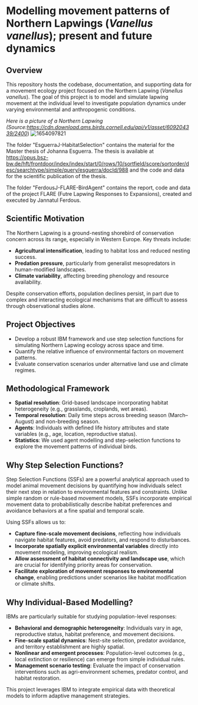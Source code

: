 # Modelling movement patterns of Northern Lapwings (_Vanellus vanellus_); present and future dynamics

## Overview

This repository hosts the codebase, documentation, and supporting data for a movement ecology project focused on the Northern Lapwing (_Vanellus vanellus_). The goal of this project is to model and simulate lapwing movement at the individual level to investigate population dynamics under varying environmental and anthropogenic conditions.

_Here is a picture of a Northern Lapwing (Source:https://cdn.download.ams.birds.cornell.edu/api/v1/asset/609204339/2400_)
![1654097821]( https://cdn.download.ams.birds.cornell.edu/api/v1/asset/609204339/2400)

The folder "EsguerraJ-HabitatSelection" contains the material for the Master thesis of Johanna Esguerra. The thesis is available at https://opus.bsz-bw.de/hft/frontdoor/index/index/start/0/rows/10/sortfield/score/sortorder/desc/searchtype/simple/query/esguerra/docId/988 and the code and data for the scientific publication of the thesis.

The folder "FerdousJ-FLARE-BirdAgent" contains the report, code and data of the project FLARE (Futre Lapwing Responses to Expansions), created and executed by Jannatul Ferdous. 


## Scientific Motivation

The Northern Lapwing is a ground-nesting shorebird of conservation concern across its range, especially in Western Europe. Key threats include:

- **Agricultural intensification**, leading to habitat loss and reduced nesting success.
- **Predation pressure**, particularly from generalist mesopredators in human-modified landscapes.
- **Climate variability**, affecting breeding phenology and resource availability.

Despite conservation efforts, population declines persist, in part due to complex and interacting ecological mechanisms that are difficult to assess through observational studies alone. 

## Project Objectives

- Develop a robust IBM framework and use step selection functions for simulating Northern Lapwing ecology across space and time.
- Quantify the relative influence of environmental factors on movement patterns.
- Evaluate conservation scenarios under alternative land use and climate regimes.

## Methodological Framework

- **Spatial resolution**: Grid-based landscape incorporating habitat heterogeneity (e.g., grasslands, croplands, wet areas).
- **Temporal resolution**: Daily time steps across breeding season (March–August) and non-breeding season.
- **Agents**: Individuals with defined life history attributes and state variables (e.g., age, location, reproductive status).
- **Statistics**: We used agent modelling and step-selection functions to explore the movement patterns of individual birds.

## Why Step Selection Functions?

Step Selection Functions (SSFs) are a powerful analytical approach used to model animal movement decisions by quantifying how individuals select their next step in relation to environmental features and constraints. Unlike simple random or rule-based movement models, SSFs incorporate empirical movement data to probabilistically describe habitat preferences and avoidance behaviors at a fine spatial and temporal scale.

Using SSFs allows us to:

- **Capture fine-scale movement decisions**, reflecting how individuals navigate habitat features, avoid predators, and respond to disturbances.
- **Incorporate spatially explicit environmental variables** directly into movement modeling, improving ecological realism.
- **Allow assessment of habitat connectivity and landscape use**, which are crucial for identifying priority areas for conservation.
- **Facilitate exploration of movement responses to environmental change**, enabling predictions under scenarios like habitat modification or climate shifts.

## Why Individual-Based Modelling?

IBMs are particularly suitable for studying population-level responses:

- **Behavioral and demographic heterogeneity**: Individuals vary in age, reproductive status, habitat preference, and movement decisions.
- **Fine-scale spatial dynamics**: Nest-site selection, predator avoidance, and territory establishment are highly spatial.
- **Nonlinear and emergent processes**: Population-level outcomes (e.g., local extinction or resilience) can emerge from simple individual rules.
- **Management scenario testing**: Evaluate the impact of conservation interventions such as agri-environment schemes, predator control, and habitat restoration.

This project leverages IBM to integrate empirical data with theoretical models to inform adaptive management strategies.
